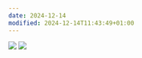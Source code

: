 ```yaml
---
date: 2024-12-14
modified: 2024-12-14T11:43:49+01:00
---
```


![](Things%20to%20save/attachments/Pasted%20image%2020241214114040.png)
![](Things%20to%20save/attachments/Pasted%20image%2020241214114338.png)